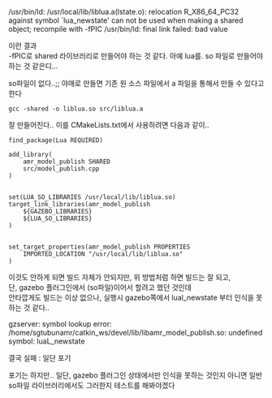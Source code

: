 
/usr/bin/ld: /usr/local/lib/liblua.a(lstate.o): relocation R_X86_64_PC32 against symbol `lua_newstate' can not be used when making a shared object; recompile with -fPIC
/usr/bin/ld: final link failed: bad value


이런 결과   
-fPIC로 shared 라이브러리로 만들어야 하는 것 같다.  아예 lua를. so 파일로 만들어야 하는 것 같은디...  

so파일이 없다..;; 
야매로 만들면 기존 원 소스 파일에서 a 파일을 통해서 만들 수 있다고 한다 
```
gcc -shared -o liblua.so src/liblua.a 
```
잘 만들어진다.. 이를 CMakeLists.txt에서 사용하려면 다음과 같이..

```
find_package(Lua REQUIRED)

add_library(
    amr_model_publish SHARED 
    src/model_publish.cpp
)


set(LUA_SO_LIBRARIES /usr/local/lib/liblua.so)
target_link_libraries(amr_model_publish
    ${GAZEBO_LIBRARIES}
    ${LUA_SO_LIBRARIES}
)


set_target_properties(amr_model_publish PROPERTIES
    IMPORTED_LOCATION "/usr/local/lib/liblua.so"
)
```

이것도 안하게 되면 빌드 자체가 안되지만, 위 방법처럼 하면 빌드는 잘 되고,   
단, gazebo 플러그인에서 (so파일)이어서 할려고 했던 것인데  
안타깝게도 빌드는 이상 없으나, 실행시 gazebo쪽에서 lual_newstate 부터 인식을 못하는 것 같다..


gzserver: symbol lookup error: /home/sgtubunamr/catkin_ws/devel/lib/libamr_model_publish.so: undefined symbol: luaL_newstate

결국 실패 : 일단 포기

포기는 하지만.. 일단, 
gazebo 플러그인 상태에서만 인식을 못하는 것인지 아니면 일반 so파일 라이브러리에서도 그러한지 테스트를 해봐야겠다  





